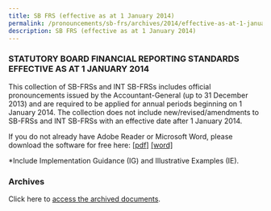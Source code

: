 ```yaml
---
title: SB FRS (effective as at 1 January 2014)
permalink: /pronouncements/sb-frs/archives/2014/effective-as-at-1-january-2014/
description: SB FRS (effective as at 1 January 2014)
---
```

### STATUTORY BOARD FINANCIAL REPORTING STANDARDS EFFECTIVE AS AT 1 JANUARY 2014

This collection of SB-FRSs and INT SB-FRSs includes official pronouncements issued by the Accountant-General (up to 31 December 2013) and are required to be applied for annual periods beginning on 1 January 2014. The collection does not include new/revised/amendments to SB-FRSs and INT SB-FRSs with an effective date after 1 January 2014.

If you do not already have Adobe Reader or Microsoft Word, please download the software for free here: [\[pdf\]](http://www.adobe.com/products/acrobat/readstep2.html) [\[word\]](http://www.microsoft.com/downloads/details.aspx?FamilyID=95e24c87-8732-48d5-8689-ab826e7b8fdf&DisplayLang=en)

\*Include Implementation Guidance (IG) and Illustrative Examples (IE).

### Archives 

Click here to [access the archived documents](/pronouncements/sb-frs/archives/).